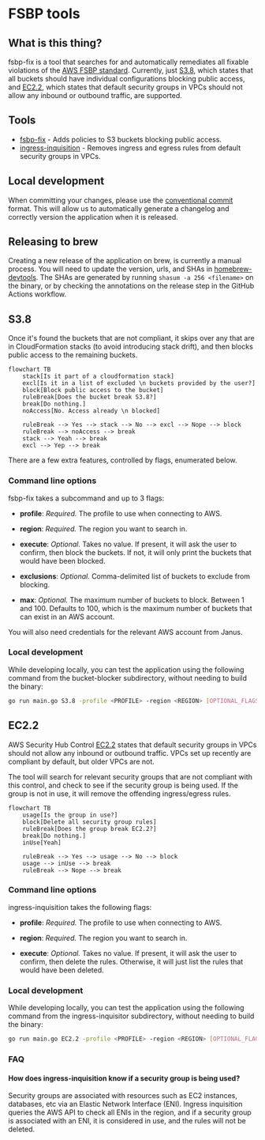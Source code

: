 # FSBP tools

## What is this thing?

fsbp-fix is a tool that searches for and automatically remediates all fixable violations of the [AWS FSBP standard](https://docs.aws.amazon.com/securityhub/latest/userguide/fsbp-standard.html). Currently, just [S3.8](https://docs.aws.amazon.com/securityhub/latest/userguide/s3-controls.html#s3-8), which states that all buckets should have individual configurations blocking public access, and [EC2.2](https://docs.aws.amazon.com/securityhub/latest/userguide/ec2-controls.html#ec2-2), which states that default security groups in VPCs should not allow any inbound or outbound traffic, are supported.

## Tools

- [fsbp-fix](./fsbp-fix/README.md) - Adds policies to S3 buckets blocking public access.
- [ingress-inquisition](./ingress-inquisition/README.md) - Removes ingress and egress rules from default security groups in VPCs.

## Local development

When committing your changes, please use the
[conventional commit](https://www.conventionalcommits.org/en/v1.0.0/#summary)
format. This will allow us to automatically generate a changelog and correctly
version the application when it is released.

## Releasing to brew

Creating a new release of the application on brew, is currently a manual
process. You will need to update the version, urls, and SHAs in
[homebrew-devtools](https://github.com/guardian/homebrew-devtools). The SHAs are generated by running `shasum -a 256 <filename>` on the binary, or by checking the annotations on the release step in the GitHub Actions workflow.

## S3.8

Once it's found the buckets that are not compliant, it skips over any that are in CloudFormation stacks (to avoid introducing stack drift), and then blocks public access to the remaining buckets.

```mermaid
flowchart TB
    stack[Is it part of a cloudformation stack]
    excl[Is it in a list of excluded \n buckets provided by the user?]
    block[Block public access to the bucket]
    ruleBreak[Does the bucket break S3.8?]
    break[Do nothing.]
    noAccess[No. Access already \n blocked]

    ruleBreak --> Yes --> stack --> No --> excl --> Nope --> block
    ruleBreak --> noAccess --> break
    stack --> Yeah --> break
    excl --> Yep --> break
```

There are a few extra features, controlled by flags, enumerated below.

### Command line options

fsbp-fix takes a subcommand and up to 3 flags:

- **profile**: _Required._ The profile to use when connecting to AWS.

- **region**: _Required._ The region you want to search in.

- **execute**: _Optional._ Takes no value. If present, it will ask the user to confirm, then block the buckets. If not, it will only print
  the buckets that would have been blocked.

- **exclusions**: _Optional._ Comma-delimited list of buckets to exclude from blocking.

- **max**: _Optional._ The maximum number of buckets to block. Between 1
  and 100. Defaults to 100, which is the maximum number of buckets that can
  exist in an AWS account.

You will also need credentials for the relevant AWS account from Janus.

### Local development

While developing locally, you can test the application using the following
command from the bucket-blocker subdirectory, without needing to build the binary:

```bash
go run main.go S3.8 -profile <PROFILE> -region <REGION> [OPTIONAL_FLAGS]
```

## EC2.2

AWS Security Hub Control [EC2.2](https://docs.aws.amazon.com/securityhub/latest/userguide/ec2-controls.html#ec2-2) states that default security groups in VPCs should not allow any inbound or outbound traffic. VPCs set up recently are compliant by default, but older VPCs are not.

The tool will search for relevant security groups that are not compliant with this control, and check to see if the security group is being used. If the group is not in use, it will remove the offending ingress/egress rules.

```mermaid
flowchart TB
    usage[Is the group in use?]
    block[Delete all security group rules]
    ruleBreak[Does the group break EC2.2?]
    break[Do nothing.]
    inUse[Yeah]

    ruleBreak --> Yes --> usage --> No --> block
    usage --> inUse --> break
    ruleBreak --> Nope --> break

```

### Command line options

ingress-inquisition takes the following flags:

- **profile**: _Required._ The profile to use when connecting to AWS.

- **region**: _Required._ The region you want to search in.

- **execute**: _Optional._ Takes no value. If present, it will ask the user to confirm, then delete the rules. Otherwise, it will just list the rules that would have been deleted.

### Local development

While developing locally, you can test the application using the following
command from the ingress-inquisitor subdirectory, without needing to build the binary:

```bash
go run main.go EC2.2 -profile <PROFILE> -region <REGION> [OPTIONAL_FLAGS]
```

### FAQ

#### How does ingress-inquisition know if a security group is being used?

Security groups are associated with resources such as EC2 instances, databases, etc via an Elastic Network Interface (ENI). Ingress inquisition queries the AWS API to check all ENIs in the region, and if a security group is associated with an ENI, it is considered in use, and the rules will not be deleted.
